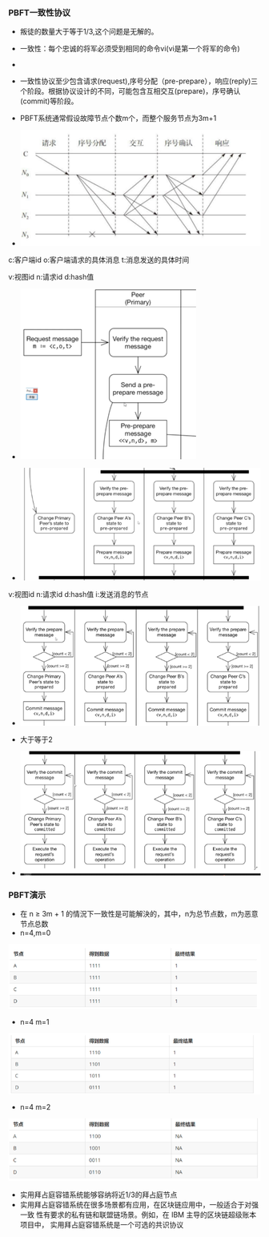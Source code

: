 ### PBFT一致性协议

- 叛徒的数量大于等于1/3,这个问题是无解的。

- 一致性：每个忠诚的将军必须受到相同的命令vi(vi是第一个将军的命令)
-


-  一致性协议至少包含请求(request),序号分配（pre-prepare），响应(reply)三个阶段。根据协议设计的不同，可能包含互相交互(prepare)，序号确认(commit)等阶段。


- PBFT系统通常假设故障节点个数m个，而整个服务节点为3m+1


- ![image.png](./img/pbft_a.png)





c:客户端id
o:客户端请求的具体消息 
t:消息发送的具体时间

v:视图id
n:请求id
d:hash值 


- ![image.png](./img/img.png)

- ![image.png](./img/img_1.png)

v:视图id
n:请求id
d:hash值 
i:发送消息的节点

- ![image.png](./img/img_2.png)

- 大于等于2  



- ![image.png](./img/img_3.png)


### PBFT演示 

- 在 n ≥ 3m + 1 的情況下一致性是可能解決的，其中，n为总节点数，m为恶意 节点总数
- n=4,m=0

![img.png](img/img_yanshi.png)

- n=4 m=1 

![img.png](img/img_5.png)


- n=4 m=2

![img.png](img/img_6.png)


- 实用拜占庭容错系统能够容纳将近1/3的拜占庭节点
- 实用拜占庭容错系统在很多场景都有应用，在区块链应用中，一般适合于对强一致
性有要求的私有链和联盟链场景。例如，在 IBM 主导的区块链超级账本项目中， 实用拜占庭容错系统是一个可选的共识协议

